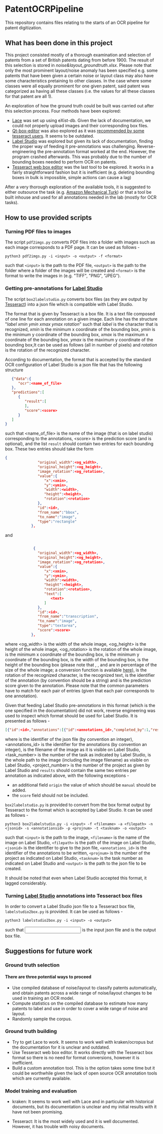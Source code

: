 # PatentOCRPipeline

This repository contains files relating to the starts of an OCR pipeline for patent digitization.

## What has been done in this project

This project consisted mostly of a thorough examination and selection of patents from a set of British patents dating from before 1900. The result of this selection is stored in _noise&layout_groundtruth.xlsx_. Please note that only the most prominent layout/noise anomaly has been specified e.g. some patents that have been given a certain noise or layout class may also have some characteristics pretaining to other classes. In the case where some classes were all equally prominent for one given patent, said patent was categorized as having all these classes (i.e. the values for all these classes for that patent are all 1).

An exploration of how the ground truth could be built was carried out after this selection process. Four methods have been explored:
* [Lace](http://heml.mta.ca/lace/faq.html) was set up using eXist-db. Given the lack of documentation, we could not properly upload images and their corresponding box files.
* [Qt-box-editor](https://zdenop.github.io/qt-box-editor/) was also explored as it was [recommended by some tesseract users](https://medium.com/quantrium-tech/training-tesseract-using-qt-box-editor-1c089ae3029). It seems to be outdated.
* [Label Studio](https://labelstud.io/) was explored but given its lack of documentation, finding the proper way of feeding it pre-annotations was challenging. Reverse-engineering the pre-annotation format worked at the end. However, the program crashed afterwards. This was probably due to the number of bounding boxes needed to perform OCR on patents.
* [Tesseract web box editor](http://johanjunkka.com/tesseract-web-box-editor/) was the last tool to be explored. It works in a fairly straightforward fashion but it is inefficient (e.g. deleting bounding boxes in bulk is impossible, simple actions can cause a lag)

After a very thorough exploration of the available tools, it is suggested to either outsource the task (e.g. [Amazon Mechanical Turk](https://www.mturk.com/worker)) or that a tool be built inhouse and used for all annotations needed in the lab (mostly for OCR tasks).

## How to use provided scripts

### Turning PDF files to images

The script `pdf2imgs.py` converts PDF files into a folder with images such as each image corresponds to a PDF page. It can be used as follows - 

`python3 pdf2imgs.py -i <input> -o <output> -f <format>`

such that `<input>` is the path to the PDF file, `<output>` is the path to the folder where a folder of the images will be created and `<format>` is the format to write the images in (e.g. "TIFF", "PNG", "JPEG").

### Getting pre-annotations for [Label Studio](https://labelstud.io/)

The script `box2labelstudio.py` converts box files (as they are output by [Tesseract](https://github.com/tesseract-ocr/tesseract)) into a json file which is compatible with Label Studio.

The format that is given by Tesseract is a box file. It is a text file composed of one line for each annotation on a given image. Each line has the structure "_label xmin ymin xmax ymax rotation_" such that _label_ is the character that is recognized, _xmin_ is the minimum x coordinate of the bounding box, _ymin_ is the minimum y coordinate of the bounding box,  _xmax_ is the maximum x coordinate of the bounding box, _ymax_ is the maximum y coordinate of the bounding box,It can be used as follows (all in number of pixels) and _rotation_ is the rotation of the recognized character.

According to documentation, the format that is accepted by the standard OCR configuration of Label Studio is a json file that has the following structure

```json
   {"data":{
      "ocr":<name_of_file>
   },
   "predictions":[
      {
         "result":[
         ],
         "score":<score>
      }
   ]
}
```

such that <name_of_file> is the name of the image (that is on label studio) corresponding to the annotations, \<score\> is the prediction score (and is optional), and the list `result` should contain two entries for each bounding box. These two entries should take the form

```json
{
               "original_width":<og_width>,
               "original_height":<og_height>,
               "image_rotation":<og_rotation>,
               "value":{
                  "x":<xmin>,
                  "y":<ymin>,
                  "width":<width>,
                  "height":<height>,
                  "rotation":<rotation>
               },
               "id":<id>,
               "from_name":"bbox",
               "to_name":"image",
               "type":"rectangle"
            },
```
and 

```json

             {
               "original_width":<og_width>,
               "original_height":<og_height>,
               "image_rotation":<og_rotation>,
               "value":{
                  "x":<xmin>,
                  "y":<ymin>,
                  "width":<width>,
                  "height":<height>,
                  "rotation":<rotation>,
                  "text":[
                     <text>
                  ]
               },
               "id":<id>,
               "from_name":"transcription",
               "to_name":"image",
               "type":"textarea",
               "score":<score>
            },
```
where <og_width> is the width of the whole image, <og_height> is the height of the whole image, <og_rotation> is the rotation of the whole image, <xmin> is the minimum x coordinate of the bounding box, <ymin> is the minimum y coordinate of the bounding box, <width> is the width of the bounding box, <height> is the height of the bounding box (please note that <xmin>, <ymin>, <width> and <height> are in percentage of the size of the whole image; a conversion function is available [here](https://labelstud.io/guide/predictions.html)), <rotation> is the rotation of the recognized character, <text> is the recognized text, <id> is the identifier of the annotation (by convention should be a string) and <score> is the prediction score given to the annotation. Please note that the common parameters have to match for each pair of entries (given that each pair corresponds to one annotation).

Given that feeding Label Studio pre-annotations in this format (which is the one specified in the documentation) did not work, reverse engineering was used to inspect which format should be used for Label Studio. It is presented as follows - 

```json
[{"id":<id>,"annotations":[{"id":<annotations_id>,"completed_by":1,"result":[],"was_cancelled":false,"ground_truth":false,"prediction":{},"task":<task_number>,"parent_prediction":null,"parent_annotation":null}],"file_upload":<filename>,"drafts":[],"predictions":[],"data":{"ocr":<filepath>},"meta":{},"project":<project_number>}]
```
where <id> is the identifier of the json file (by convention an integer), <annotations_id> is the identifier for the annotations (by convention an integer), <filename> is the filename of the image as it is visible on Label Studio, <task_number> is the number of the task as indicated by Label Studio, <filepath> is the whole path to the image (including the image filename) as visible on Label Studio, <project_number> is the number of the project as given by Label Studio and `results` should contain the same two entries per annotation as indicated above, with the following exceptions -

* an additional field `origin` the value of which should be `manual` should be added.
* the `score` field should not be included.

`box2labelstudio.py` is provided to convert from the box format output by Tesseract to the format which is accepted by Label Studio. It can be used as follows -

`python3 box2labelstudio.py -i <input> -f <filename> -a <filepath> -n <jsonid> -s <annotationsid> -p <projnum> -t <tasknum> -o <output>`

such that `<input>` is the path to the image,  `<filename>` is the name of the image on Label Studio, `<filepath>` is the path of the image on Label Studio, `<jsonid>` is the identifier to give to the json file, `<annotations_id>` is the identifier of the annotations to be written, `<projnum>` is the number of the project as indicated on Label Studio, `<tasknum>` is the task number as indicated on Label Studio and `<output>` is the path to the json file to be created.

It should be noted that even when Label Studio accepted this format, it lagged considerably.

### Turning [Label Studio](https://labelstud.io/) annotations into Tesseract box files

In order to convert a Label Studio json file to a Tesseract box file, `labelstudio2box.py` is provided. It can be used as follows - 

`python3 labelstudio2box.py -i <input> -o <output>`

such that <input> is the input json file and <output> is the output box file.

## Suggestions for future work

### Ground truth selection

#### There are three potential ways to proceed
* Use compiled database of noise/layout to classify patents automatically, and obtain patents across a wide range of noise/layout changes to be used in training an OCR model.
* Compute statistics on the compiled database to estimate how many patents to label and use in order to cover a wide range of noise and layout.
* Randomly sample the corpus.

### Ground truth building
* Try to get Lace to work. It seems to work well with kraken/ocropus but the documentation for it is unclear and outdated.
* Use Tesseract web box editor. It works directly with the Tesseract box format so there is no need for format conversions, however it is inefficient.
* Build a custom annotation tool. This is the option takes some time but it could be worthwhile given the lack of open source OCR annotation tools which are currently available.

### Model training and evaluation
* kraken: It seems to work well with Lace and in particular with historical documents, but its documentation is unclear and my initial results with it have not been promising.

* Tesseract: It is the most widely used and it is well documented. However, it has trouble with noisy documents.